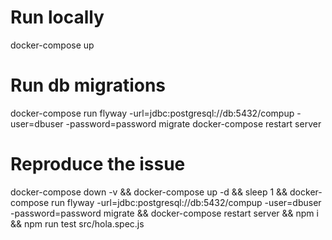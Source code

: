 # Run locally
docker-compose up

# Run db migrations
docker-compose run flyway -url=jdbc:postgresql://db:5432/compup -user=dbuser -password=password migrate
docker-compose restart server

# Reproduce the issue
docker-compose down -v && docker-compose up -d && sleep 1 &&  docker-compose run flyway -url=jdbc:postgresql://db:5432/compup -user=dbuser -password=password migrate && docker-compose restart server && npm i && npm run test src/hola.spec.js